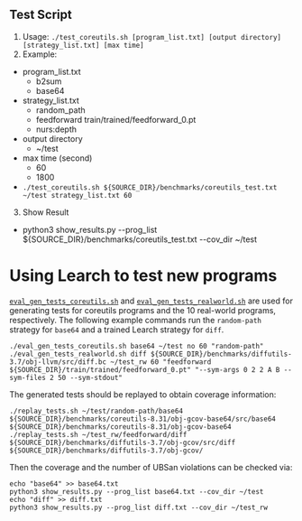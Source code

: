 ## Test Script
1. Usage: `./test_coreutils.sh [program_list.txt] [output directory] [strategy_list.txt] [max time]`
2. Example:
- program_list.txt
  - b2sum
  - base64
- strategy_list.txt
  - random_path
  - feedforward train/trained/feedforward_0.pt
  - nurs:depth
- output directory
  - ~/test
- max time (second)
  - 60
  - 1800
- `./test_coreutils.sh ${SOURCE_DIR}/benchmarks/coreutils_test.txt ~/test strategy_list.txt 60`
3. Show Result
- python3 show_results.py --prog_list ${SOURCE_DIR}/benchmarks/coreutils_test.txt --cov_dir ~/test
       
Using Learch to test new programs
=============================================================================================================

[`eval_gen_tests_coreutils.sh`](eval_gen_tests_coreutils.sh) and [`eval_gen_tests_realworld.sh`](eval_gen_tests_realworld.sh) are used for generating tests for coreutils programs and the 10 real-world programs, respectively. The following example commands run the `random-path` strategy for `base64` and a trained Learch strategy for `diff`.
```
./eval_gen_tests_coreutils.sh base64 ~/test no 60 "random-path"
./eval_gen_tests_realworld.sh diff ${SOURCE_DIR}/benchmarks/diffutils-3.7/obj-llvm/src/diff.bc ~/test_rw 60 "feedforward ${SOURCE_DIR}/train/trained/feedforward_0.pt" "--sym-args 0 2 2 A B --sym-files 2 50 --sym-stdout"
```

The generated tests should be replayed to obtain coverage information:
```
./replay_tests.sh ~/test/random-path/base64 ${SOURCE_DIR}/benchmarks/coreutils-8.31/obj-gcov-base64/src/base64 ${SOURCE_DIR}/benchmarks/coreutils-8.31/obj-gcov-base64
./replay_tests.sh ~/test_rw/feedforward/diff ${SOURCE_DIR}/benchmarks/diffutils-3.7/obj-gcov/src/diff ${SOURCE_DIR}/benchmarks/diffutils-3.7/obj-gcov/
```

Then the coverage and the number of UBSan violations can be checked via:
```
echo "base64" >> base64.txt
python3 show_results.py --prog_list base64.txt --cov_dir ~/test
echo "diff" >> diff.txt
python3 show_results.py --prog_list diff.txt --cov_dir ~/test_rw
```
